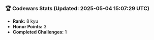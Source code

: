 ### 🏆 Codewars Stats (Updated: 2025-05-04 15:07:29 UTC)

- **Rank:** 8 kyu
- **Honor Points:** 3
- **Completed Challenges:** 1
